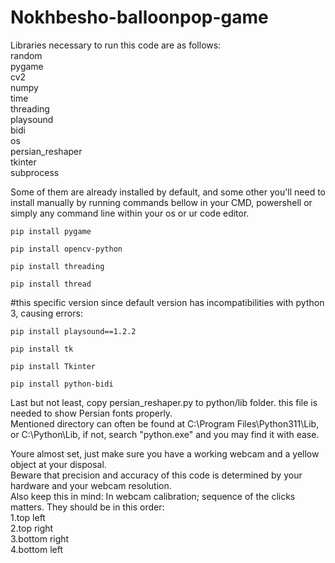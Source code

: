 # Nokhbesho-balloonpop-game
Libraries necessary to run this code are as follows:<br />
random<br />
pygame<br />
cv2<br />
numpy<br />
time<br />
threading<br />
playsound<br />
bidi<br />
os<br />
persian_reshaper<br />
tkinter<br />
subprocess<br />

Some of them are already installed by default, and some other you'll need to install manually by running commands bellow in your CMD, powershell or simply any command line within your os or ur code editor.<br />
```
pip install pygame
```
```
pip install opencv-python
```
```
pip install threading
```
```
pip install thread
```
#this specific version since default version has incompatibilities with python 3, causing errors:
```
pip install playsound==1.2.2
```
```
pip install tk
```
```
pip install Tkinter
```
```
pip install python-bidi
```
Last but not least, copy persian_reshaper.py to python/lib folder. this file is needed to show Persian fonts properly.<br />
Mentioned directory can often be found at C:\Program Files\Python311\Lib, or C:\Python\Lib, if not, search "python.exe" and you may find it with ease.<br />

Youre almost set, just make sure you have a working webcam and a yellow object at your disposal.<br />
Beware that precision and accuracy of this code is determined by your hardware and your webcam resolution.<br />
Also keep this in mind: In webcam calibration; sequence of the clicks matters. They should be in this order:<br />
1.top left<br />
2.top right<br />
3.bottom right<br />
4.bottom left
